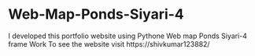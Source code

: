 # Web-Map-Ponds-Siyari-4
I developed this portfolio website using Pythone Web map Ponds Siyari-4 frame Work To see the website visit https://shivkumar123882/
